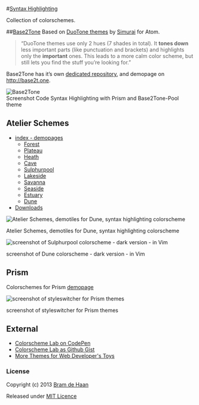 #[Syntax Highlighting](http://atelierbram.github.io/syntax-highlighting/)

Collection of colorschemes.

##[Base2Tone](http://atelierbram.github.io/syntax-highlighting/base2tone)
Based on [DuoTone themes](http://simurai.com/projects/2016/01/01/duotone-themes) by [Simurai](http://simurai.com/) for Atom.

> “DuoTone themes use only 2 hues (7 shades in total). It **tones down** less important parts (like punctuation and brackets) and highlights only the **important** ones. This leads to a more calm color scheme, but still lets you find the stuff you’re looking for.”

Base2Tone has it’s own [dedicated repository](http://github.com/atelierbram/Base2Tone), and demopage on <http://base2t.one>.

![Base2Tone](http://atelierbram.github.io/Base2Tone/assets/img/png/screenshot-prism_704x416.png "Screenshot Code Highlighting of Base2Tone Pool theme for Prism")
<br/>
Screenshot Code Syntax Highlighting with Prism and Base2Tone-Pool theme


## Atelier Schemes
* [index - demopages](http://atelierbram.github.io/syntax-highlighting/atelier-schemes/)
    * [Forest](http://atelierbram.github.io/syntax-highlighting/atelier-schemes/forest)
    * [Plateau](http://atelierbram.github.io/syntax-highlighting/atelier-schemes/plateau)
    * [Heath](http://atelierbram.github.io/syntax-highlighting/atelier-schemes/heath)
    * [Cave](http://atelierbram.github.io/syntax-highlighting/atelier-schemes/cave)
    * [Sulphurpool](http://atelierbram.github.io/syntax-highlighting/atelier-schemes/sulphurpool)
    * [Lakeside](http://atelierbram.github.io/syntax-highlighting/atelier-schemes/lakeside)
    * [Savanna](http://atelierbram.github.io/syntax-highlighting/atelier-schemes/savanna)
    * [Seaside](http://atelierbram.github.io/syntax-highlighting/atelier-schemes/seaside)
    * [Estuary](http://atelierbram.github.io/syntax-highlighting/atelier-schemes/estuary)
    * [Dune](http://atelierbram.github.io/syntax-highlighting/atelier-schemes/dune)
* [Downloads](https://github.com/atelierbram/syntax-highlighting/tree/master/atelier-schemes/output)

![Atelier Schemes, demotiles for Dune, syntax highlighting colorscheme](http://atelierbram.github.io/syntax-highlighting/assets/img/svg/atelierschemes-demotiles-dune_1200x300.svg)

Atelier Schemes, demotiles for Dune, syntax highlighting colorscheme

![screenshot of Sulphurpool colorscheme - dark version - in Vim](http://atelierbram.github.io/syntax-highlighting/assets/img/sulphurpool-dark_vim_640x425.png)

screenshot of Dune colorscheme - dark version - in Vim

## Prism

Colorschemes for Prism [demopage](http://atelierbram.github.io/syntax-highlighting/prism)

![screenshot of styleswitcher for Prism themes](https://lh6.googleusercontent.com/-27KX3QAEzAc/Ug9O3QH1t2I/AAAAAAAAAlw/tdEU6foUIXM/s800/prism-styleswitcher_screenshot_546x364.png)

screenshot of styleswitcher for Prism themes

## External
* [Colorscheme Lab on CodePen](http://codepen.io/atelierbram/pen/JnbIt)
* [Colorscheme Lab as Github Gist](https://gist.github.com/atelierbram/6283373)
* [More Themes for Web Developer's Toys](http://devthemez.com)

### License

Copyright (c) 2013 [Bram de Haan](http://atelierbramdehaan.nl/)

Released under [MIT Licence](http://atelierbram.mit-license.org)

